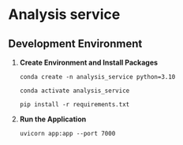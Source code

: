 # Analysis service

## Development Environment

1. **Create Environment and Install Packages**

   ```shell
   conda create -n analysis_service python=3.10
   ```

   ```shell
   conda activate analysis_service
   ```

   ```shell
   pip install -r requirements.txt
   ```

2. **Run the Application**

   ```shell
   uvicorn app:app --port 7000
   ```

